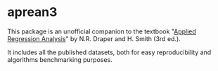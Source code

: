 # aprean3

This package is an unofficial companion to the textbook "[Applied Regression
Analysis](https://doi.org/10.1002/9781118625590)" by N.R. Draper and H. Smith (3rd ed.).

It includes all the published datasets, both for easy
reproducibility and algorithms benchmarking purposes.

